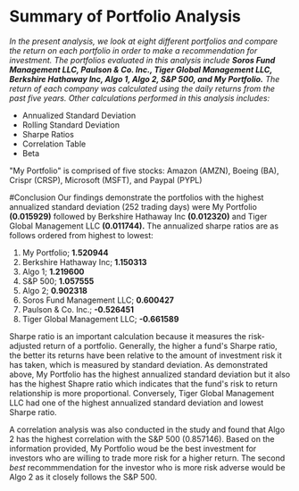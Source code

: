 # Summary of Portfolio Analysis

*In the present analysis, we look at eight different portfolios and compare the return on each portfolio in order to make a recommendation for investment. The portfolios evaluated in this analysis include **Soros Fund Management LLC, Paulson & Co. Inc., Tiger Global Management LLC, Berkshire Hathaway Inc, Algo 1, Algo 2, S&P 500, and My Portfolio.** The return of each company was calculated using the daily returns from the past five years. Other calculations performed in this analysis includes:*
- Annualized Standard Deviation 
- Rolling Standard Deviation
- Sharpe Ratios
- Correlation Table
- Beta 

"My Portfolio" is comprised of five stocks: Amazon (AMZN), Boeing (BA), Crispr (CRSP), Microsoft (MSFT), and Paypal (PYPL)

#Conclusion
Our findings demonstrate the portfolios with the highest annualized standard deviation (252 trading days) were My Portfolio **(0.015929)** followed by Berkshire Hathaway Inc **(0.012320)** and Tiger Global Management LLC **(0.011744).** The annualized sharpe ratios are as follows ordered from highest to lowest:
1. My Portfolio; **1.520944**
2. Berkshire Hathaway Inc; **1.150313**
3. Algo 1; **1.219600**
4. S&P 500; **1.057555**
5. Algo 2; **0.902318**
6. Soros Fund Management LLC; **0.600427**
7. Paulson & Co. Inc.; **-0.526451**
8. Tiger Global Management LLC; **-0.661589**

Sharpe ratio is an important calculation because it measures the risk-adjusted return of a portfolio. Generally, the higher a fund's Sharpe ratio, the better its returns have been relative to the amount of investment risk it has taken, which is measured by standard deviation. As demonstrated above, My Portfolio has the highest annualized standard deviation but it also has the highest Shapre ratio which indicates that the fund's risk to return relationship is more proportional. Conversely, Tiger Global Management LLC had one of the highest annualized standard deviation and lowest Sharpe ratio. 

A correlation analysis was also conducted in the study and found that Algo 2 has the highest correlation with the S&P 500 (0.857146). Based on the information provided, My Portfolio woud be the best investment for investors who are willing to trade more risk for a higher return. The second *best* recommmendation for the investor who is more risk adverse would be Algo 2 as it closely follows the S&P 500. 
